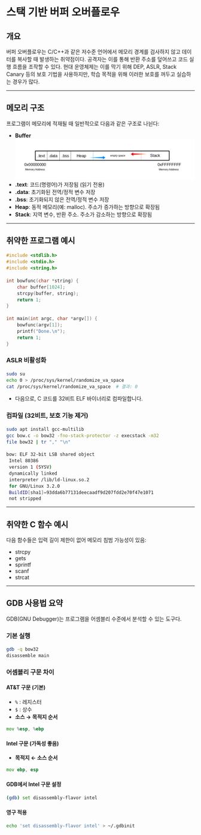 # 스택 기반 버퍼 오버플로우

## 개요

버퍼 오버플로우는 C/C++과 같은 저수준 언어에서 메모리 경계를 검사하지 않고 데이터를 복사할 때 발생하는 취약점이다. 공격자는 이를 통해 반환 주소를 덮어쓰고 코드 실행 흐름을 조작할 수 있다. 현대 운영체제는 이를 막기 위해 DEP, ASLR, Stack Canary 등의 보호 기법을 사용하지만, 학습 목적을 위해 이러한 보호를 꺼두고 실습하는 경우가 많다.

---

## 메모리 구조

프로그램이 메모리에 적재될 때 일반적으로 다음과 같은 구조로 나뉜다:

- **Buffer**
![이미지](./buffer_overflow_1.png)
- **.text**: 코드(명령어)가 저장됨 (읽기 전용)
- **.data**: 초기화된 전역/정적 변수 저장
- **.bss**: 초기화되지 않은 전역/정적 변수 저장
- **Heap**: 동적 메모리(예: malloc). 주소가 증가하는 방향으로 확장됨
- **Stack**: 지역 변수, 반환 주소. 주소가 감소하는 방향으로 확장됨

---

## 취약한 프로그램 예시

```c
#include <stdlib.h>
#include <stdio.h>
#include <string.h>

int bowfunc(char *string) {
    char buffer[1024];
    strcpy(buffer, string);
    return 1;
}

int main(int argc, char *argv[]) {
    bowfunc(argv[1]);
    printf("Done.\n");
    return 1;
}
```


### ASLR 비활성화

```bash
sudo su
echo 0 > /proc/sys/kernel/randomize_va_space
cat /proc/sys/kernel/randomize_va_space  # 결과: 0
```

* 다음으로, C 코드를 32비트 ELF 바이너리로 컴파일합니다.

### 컴파일 (32비트, 보호 기능 제거)

```bash
sudo apt install gcc-multilib
gcc bow.c -o bow32 -fno-stack-protector -z execstack -m32
file bow32 | tr "," "\n"

bow: ELF 32-bit LSB shared object
 Intel 80386
 version 1 (SYSV)
 dynamically linked
 interpreter /lib/ld-linux.so.2
 for GNU/Linux 3.2.0
 BuildID[sha1]=93dda6b77131deecaadf9d207fdd2e70f47e1071
 not stripped
```

---

## 취약한 C 함수 예시

다음 함수들은 입력 길이 제한이 없어 메모리 침범 가능성이 있음:

* strcpy
* gets
* sprintf
* scanf
* strcat

---

## GDB 사용법 요약

GDB(GNU Debugger)는 프로그램을 어셈블리 수준에서 분석할 수 있는 도구다.

### 기본 실행

```bash
gdb -q bow32
disassemble main
```

### 어셈블리 구문 차이

#### AT\&T 구문 (기본)

* `%` : 레지스터
* `$` : 상수
* **소스 → 목적지 순서**

```asm
mov %esp, %ebp
```

#### Intel 구문 (가독성 좋음)

* **목적지 ← 소스 순서**

```asm
mov ebp, esp
```

#### GDB에서 Intel 구문 설정

```bash
(gdb) set disassembly-flavor intel
```

#### 영구 적용

```bash
echo 'set disassembly-flavor intel' > ~/.gdbinit
```

